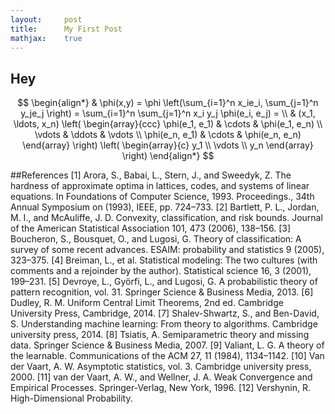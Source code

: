 ```yaml
---
layout:     post
title:      My First Post 
mathjax:    true
---
```


## Hey

$$
\begin{align*}
  & \phi(x,y) = \phi \left(\sum_{i=1}^n x_ie_i, \sum_{j=1}^n y_je_j \right)
  = \sum_{i=1}^n \sum_{j=1}^n x_i y_j \phi(e_i, e_j) = \\
  & (x_1, \ldots, x_n) \left( \begin{array}{ccc}
      \phi(e_1, e_1) & \cdots & \phi(e_1, e_n) \\
      \vdots & \ddots & \vdots \\
      \phi(e_n, e_1) & \cdots & \phi(e_n, e_n)
    \end{array} \right)
  \left( \begin{array}{c}
      y_1 \\
      \vdots \\
      y_n
    \end{array} \right)
\end{align*}
$$

##References
[1] Arora, S., Babai, L., Stern, J., and Sweedyk, Z. The hardness of approximate optima in lattices, codes, and systems of linear equations. In Foundations of Computer Science, 1993. Proceedings., 34th Annual Symposium on (1993), IEEE, pp. 724–733.
[2] Bartlett, P. L., Jordan, M. I., and McAuliffe, J. D. Convexity, classification, and risk bounds. Journal of the American Statistical Association 101, 473 (2006), 138–156.
[3] Boucheron, S., Bousquet, O., and Lugosi, G. Theory of classification: A survey of some recent advances. ESAIM: probability and statistics 9 (2005), 323–375.
[4] Breiman, L., et al. Statistical modeling: The two cultures (with comments and a rejoinder by the author). Statistical science 16, 3 (2001), 199–231.
[5] Devroye, L., Györfi, L., and Lugosi, G. A probabilistic theory of pattern recognition, vol. 31. Springer Science & Business Media, 2013.
[6] Dudley, R. M. Uniform Central Limit Theorems, 2nd ed. Cambridge University Press, Cambridge, 2014.
[7] Shalev-Shwartz, S., and Ben-David, S. Understanding machine learning: From theory to algorithms. Cambridge university press, 2014.
[8] Tsiatis, A. Semiparametric theory and missing data. Springer Science & Business Media, 2007.
[9] Valiant, L. G. A theory of the learnable. Communications of the ACM 27, 11 (1984), 1134–1142.
[10] Van der Vaart, A. W. Asymptotic statistics, vol. 3. Cambridge university press, 2000.
[11] van der Vaart, A. W., and Wellner, J. A. Weak Convergence and Empirical Processes. Springer-Verlag, New York, 1996.
[12] Vershynin, R. High-Dimensional Probability.
